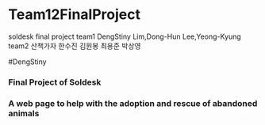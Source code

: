 # Team12FinalProject
soldesk final project 
team1 DengStiny Lim,Dong-Hun Lee,Yeong-Kyung 
team2 산책가자 한수진 김원봉 최용준 박상영 


#DengStiny

### Final Project of Soldesk
### A web page to help with the adoption and rescue of abandoned animals
